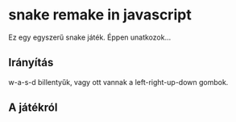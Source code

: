 snake remake in javascript
==========================

Ez egy egyszerű snake játék. Éppen unatkozok...

Irányítás
---

w-a-s-d billentyűk, vagy ott vannak a left-right-up-down gombok.

A játékról
---

